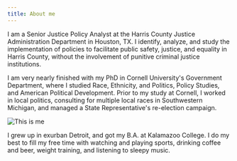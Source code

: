 ```yaml
---
title: About me
---
```


I am a Senior Justice Policy Analyst at the Harris County Justice Administration Department in Houston, TX. I identify, analyze, and study the implementation of policies to facilitate public safety, justice, and equality in Harris County, without the involvement of punitive criminal justice institutions.

I am very nearly finished with my PhD in Cornell University's Government Department, where I studied Race, Ethnicity, and Politics, Policy Studies, and American Political Development.  Prior to my study at Cornell, I worked in local politics, consulting for multiple local races in Southwestern Michigan, and managed a State Representative's re-election campaign.

![This is me][1]

I grew up in exurban Detroit, and got my B.A. at Kalamazoo College.  I do my best to fill my free time with watching and playing sports, drinking coffee and beer, weight training, and listening to sleepy music.

[1]: /img/hs.jpg

